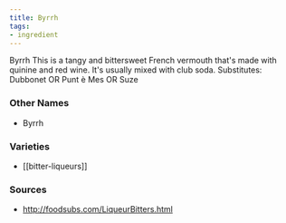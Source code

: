 ```yaml
---
title: Byrrh
tags:
- ingredient
---
```

Byrrh This is a tangy and bittersweet French vermouth that's made with quinine and red wine. It's usually mixed with club soda. Substitutes: Dubbonet OR Punt è Mes OR Suze

### Other Names

* Byrrh

### Varieties

* [[bitter-liqueurs]]

### Sources
* http://foodsubs.com/LiqueurBitters.html
